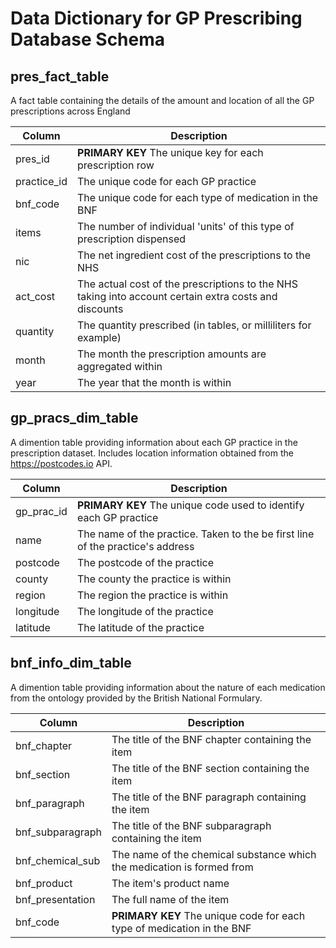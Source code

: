 # Data Dictionary for GP Prescribing Database Schema

## pres_fact_table
A fact table containing the details of the amount and location of all the GP prescriptions across England

| Column | Description |
|--------|-------------|
| pres_id | **PRIMARY KEY** The unique key for each prescription row |
| practice_id | The unique code for each GP practice |
| bnf_code | The unique code for each type of medication in the BNF |
| items | The number of individual 'units' of this type of prescription dispensed |
| nic | The net ingredient cost of the prescriptions to the NHS |
| act_cost | The actual cost of the prescriptions to the NHS taking into account certain extra costs and discounts |
| quantity | The quantity prescribed (in tables, or milliliters for example) |
| month | The month the prescription amounts are aggregated within |
| year | The year that the month is within |

## gp_pracs_dim_table
A dimention table providing information about each GP practice in the prescription dataset. Includes location information obtained from the https://postcodes.io API.

| Column | Description |
|--------|-------------|
| gp_prac_id | **PRIMARY KEY** The unique code used to identify each GP practice |
| name | The name of the practice. Taken to the be first line of the practice's address |
| postcode | The postcode of the practice |
| county | The county the practice is within |
| region | The region the practice is within |
| longitude | The longitude of the practice |
| latitude | The latitude of the practice |

## bnf_info_dim_table
A dimention table providing information about the nature of each medication from the ontology provided by the British National Formulary.

| Column | Description |
|--------|-------------|
| bnf_chapter | The title of the BNF chapter containing the item |
| bnf_section | The title of the BNF section containing the item |
| bnf_paragraph | The title of the BNF paragraph containing the item |
| bnf_subparagraph | The title of the BNF subparagraph containing the item |
| bnf_chemical_sub | The name of the chemical substance which the medication is formed from |
| bnf_product | The item's product name |
| bnf_presentation | The full name of the item |
| bnf_code | **PRIMARY KEY** The unique code for each type of medication in the BNF |